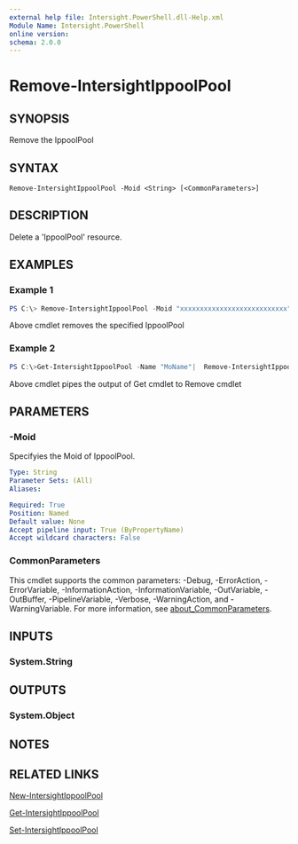 ```yaml
---
external help file: Intersight.PowerShell.dll-Help.xml
Module Name: Intersight.PowerShell
online version:
schema: 2.0.0
---
```


# Remove-IntersightIppoolPool

## SYNOPSIS
Remove the IppoolPool

## SYNTAX

```
Remove-IntersightIppoolPool -Moid <String> [<CommonParameters>]
```

## DESCRIPTION
Delete a &apos;IppoolPool&apos; resource.

## EXAMPLES

### Example 1
```powershell
PS C:\> Remove-IntersightIppoolPool -Moid "xxxxxxxxxxxxxxxxxxxxxxxxxxx"
```
Above cmdlet removes the specified IppoolPool 

### Example 2
```powershell
PS C:\>Get-IntersightIppoolPool -Name "MoName"|  Remove-IntersightIppoolPool
```
Above cmdlet pipes the output of Get cmdlet to Remove cmdlet

## PARAMETERS

### -Moid
Specifyies the Moid of IppoolPool.

```yaml
Type: String
Parameter Sets: (All)
Aliases:

Required: True
Position: Named
Default value: None
Accept pipeline input: True (ByPropertyName)
Accept wildcard characters: False
```

### CommonParameters
This cmdlet supports the common parameters: -Debug, -ErrorAction, -ErrorVariable, -InformationAction, -InformationVariable, -OutVariable, -OutBuffer, -PipelineVariable, -Verbose, -WarningAction, and -WarningVariable. For more information, see [about_CommonParameters](http://go.microsoft.com/fwlink/?LinkID=113216).

## INPUTS

### System.String

## OUTPUTS

### System.Object
## NOTES

## RELATED LINKS

[New-IntersightIppoolPool](./New-IntersightIppoolPool.md)

[Get-IntersightIppoolPool](./Get-IntersightIppoolPool.md)

[Set-IntersightIppoolPool](./Set-IntersightIppoolPool.md)

